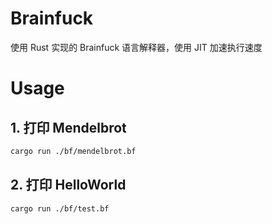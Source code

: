 # Brainfuck
使用 Rust 实现的 Brainfuck 语言解释器，使用 JIT 加速执行速度

# Usage
## 1. 打印 Mendelbrot
```sh
cargo run ./bf/mendelbrot.bf
```

## 2. 打印 HelloWorld
```sh
cargo run ./bf/test.bf
```